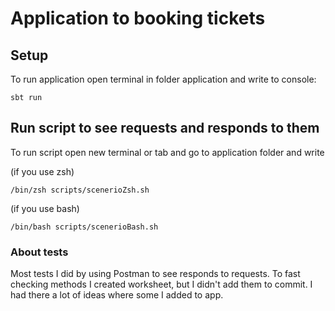# Application to booking tickets

## Setup
To run application open terminal in folder application and write to console:
```
sbt run
```

## Run script to see requests and responds to them
To run script open new terminal or tab and go to application folder and write

(if you use zsh)

```
/bin/zsh scripts/scenerioZsh.sh
```

(if you use bash)
```
/bin/bash scripts/scenerioBash.sh
```

### About tests
Most tests I did by using Postman to see responds to requests. 
To fast checking methods I created worksheet, but I didn't add them to commit. 
I had there a lot of ideas where some I added to app.